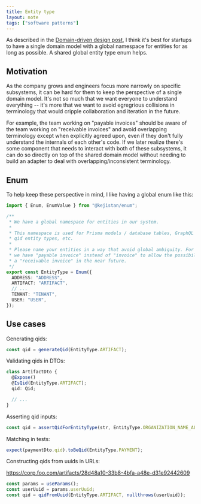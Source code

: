 ```yaml
---
title: Entity type
layout: note
tags: ["software patterns"]
---
```


As described in the [Domain-driven design post](https://maxheinritz.com/posts/domain-driven-design.html), I think it's best for startups to have a single domain model with a global namespace for entities for as long as possible. A shared global entity type enum helps.

## Motivation

As the company grows and engineers focus more narrowly on specific subsystems, it can be hard for them to keep the perspective of a single domain model. It's not so much that we want everyone to understand everything -- it's more that we want to avoid egregrious collisions in terminology that would cripple collaboration and iteration in the future.

For example, the team working on "payable invoices" should be aware of the team working on "receivable invoices" and avoid overlapping terminology except when explicitly agreed upon, even if they don't fully understand the internals of each other's code. If we later realize there's some component that needs to interact with both of these subsystems, it can do so directly on top of the shared domain model without needing to build an adapter to deal with overlapping/inconsistent terminology.

## Enum

To help keep these perspective in mind, I like having a global enum like this:

```ts
import { Enum, EnumValue } from "@kejistan/enum";

/**
 * We have a global namespace for entities in our system.
 *
 * This namespace is used for Prisma models / database tables, GraphQL types,
 * qid entity types, etc.
 *
 * Please name your entities in a way that avoid global ambiguity. For example,
 * we have "payable invoice" instead of "invoice" to allow the possibility of
 * a "receivable invoice" in the near future.
 */
export const EntityType = Enum({
  ADDRESS: "ADDRESS",
  ARTIFACT: "ARTIFACT",
  // ...
  TENANT: "TENANT",
  USER: "USER",
});
```

## Use cases

Generating qids:

```ts
const qid = generateQid(EntityType.ARTIFACT);
```

Validating qids in DTOs:

```ts
class ArtifactDto {
  @Expose()
  @IsQid(EntityType.ARTIFACT);
  qid: Qid;

  // ...
}
```

Asserting qid inputs:

```ts
const qid = assertQidForEntityType(str, EntityType.ORGANIZATION_NAME_ALIAS);
```

Matching in tests:

```ts
expect(paymentDto.qid).toBeQid(EntityType.PAYMENT);
```

Constructing qids from uuids in URLs:

https://corp.foo.com/artifacts/28d48a10-33b8-4bfa-a48e-d31e92442609

```ts
const params = useParams();
const userUuid = params.userUuid;
const qid = qidFromUuid(EntityType.ARTIFACT, nullthrows(userUuid));
```

